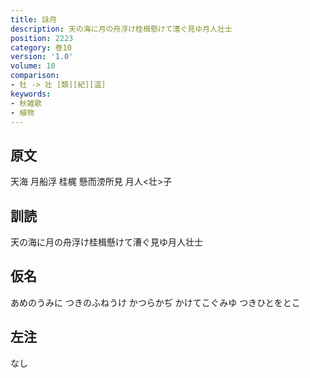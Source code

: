 ```yaml
---
title: 詠月
description: 天の海に月の舟浮け桂楫懸けて漕ぐ見ゆ月人壮士
position: 2223
category: 巻10
version: '1.0'
volume: 10
comparison:
- 牡 -> 壮 [類][紀][温]
keywords:
- 秋雑歌
- 植物
---
```


## 原文

天海 月船浮 桂梶 懸而滂所見 月人<壮>子

## 訓読

天の海に月の舟浮け桂楫懸けて漕ぐ見ゆ月人壮士

## 仮名

あめのうみに つきのふねうけ かつらかぢ かけてこぐみゆ つきひとをとこ

## 左注

なし
